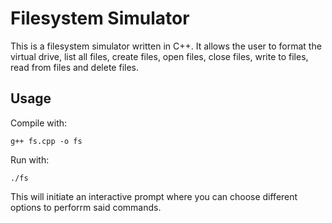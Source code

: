 # Filesystem Simulator
This is a filesystem simulator written in C++. It allows the user to format the virtual drive, list all files, create files, open files, close files, write to files, read from files and delete files.

## Usage
Compile with:
```
g++ fs.cpp -o fs
```

Run with:
```
./fs
```

This will initiate an interactive prompt where you can choose different options to perforrm said commands.
